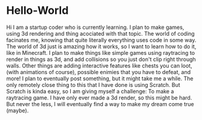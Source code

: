 # Hello-World
Hi I am a startup coder who is currently learning. I plan to make games, using 3d rendering and thing acociated with that topic.
The world of coding facinates me, knowing that quite literally everything uses code in some way.
The world of 3d just is amazing how it works, so I want to learn how to do it, like in Minecraft.
I plan to make things like simple games using raytracing to render in things as 3d, and add collisions so you just don't clip right through walls.
Other things are adding interactive features like chests you can loot,(with animations of course), possible enimies that you have to defeat, and more!
I plan to eventually post something, but it might take me a while. The only remotely close thing to this that I have done is using Scratch.
But Scratch is kinda easy, so I am giving myself a challenge: To make a raytracing game. I have only ever made a 3d render, so this might be hard.
But never the less, I will eventually find a way to make my dream come true (maybe).
